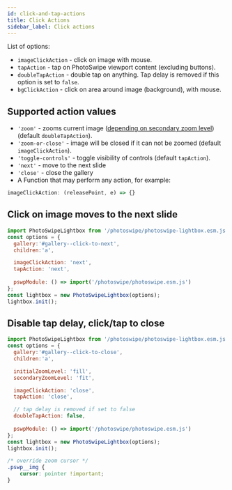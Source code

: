 ```yaml
---
id: click-and-tap-actions
title: Click Actions
sidebar_label: Click actions
---
```


List of options:

- `imageClickAction` - click on image with mouse.
- `tapAction` - tap on PhotoSwipe viewport content (excluding buttons).
- `doubleTapAction` - double tap on anything. Tap delay is removed if this option is set to `false`.
- `bgClickAction` - click on area around image (background), with mouse.

## Supported action values

- `'zoom'` - zooms current image ([depending on secondary zoom level](adjusting-zoom-level.md)) (default `doubleTapAction`).
- `'zoom-or-close'` - image will be closed if it can not be zoomed (default `imageClickAction`).
- `'toggle-controls'` - toggle visibility of controls (default `tapAction`).
- `'next'` - move to the next slide
- `'close'` - close the gallery
- A Function that may perform any action, for example:

```js
imageClickAction: (releasePoint, e) => {}
```


## Click on image moves to the next slide

<PswpCodePreview galleryID="click-to-next">

```js pswpcode
import PhotoSwipeLightbox from '/photoswipe/photoswipe-lightbox.esm.js';
const options = {
  gallery:'#gallery--click-to-next',
  children:'a',

  imageClickAction: 'next',
  tapAction: 'next',
  
  pswpModule: () => import('/photoswipe/photoswipe.esm.js')
};
const lightbox = new PhotoSwipeLightbox(options);
lightbox.init();
```

</PswpCodePreview>


## Disable tap delay, click/tap to close

<PswpCodePreview galleryID="click-to-close">

```js pswpcode
import PhotoSwipeLightbox from '/photoswipe/photoswipe-lightbox.esm.js';
const options = {
  gallery:'#gallery--click-to-close',
  children:'a',

  initialZoomLevel: 'fill',
  secondaryZoomLevel: 'fit',

  imageClickAction: 'close',
  tapAction: 'close',

  // tap delay is removed if set to false
  doubleTapAction: false,
  
  pswpModule: () => import('/photoswipe/photoswipe.esm.js')
};
const lightbox = new PhotoSwipeLightbox(options);
lightbox.init();
```

```css pswpcode
/* override zoom cursor */
.pswp__img {
    cursor: pointer !important;
}
```

</PswpCodePreview>
